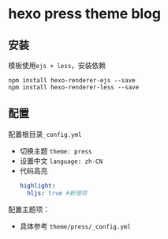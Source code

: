 # hexo press theme blog

## 安装

模板使用`ejs + less`，安装依赖

```
npm install hexo-renderer-ejs --save
npm install hexo-renderer-less --save
```

## 配置

配置根目录`_config.yml`

- 切换主题 `theme: press`
- 设置中文 `language: zh-CN`
- 代码高亮
  ```yml
  highlight:
    hljs: true #新增项
  ```

配置主题项：

- 具体参考 `theme/press/_config.yml`
